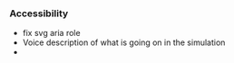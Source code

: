 ### Accessibility
* fix svg aria role 
* Voice description of what is going on in the simulation
* 
